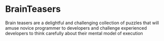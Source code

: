 # BrainTeasers
Brain teasers are a delightful and challenging collection of puzzles that will amuse novice programmer to developers and challenge experienced developers to think carefully about their mental model of execution
